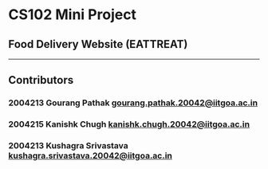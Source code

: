 # CS102 Mini Project 
## Food Delivery Website (EATTREAT)

---
## Contributors
### 2004213 Gourang Pathak [gourang.pathak.20042@iitgoa.ac.in](gourang.pathak.20042@iitgoa.ac.in)
### 2004215 Kanishk Chugh [kanishk.chugh.20042@iitgoa.ac.in](kanishk.chugh.20042@iitgoa.ac.in)
### 2004213 Kushagra Srivastava [kushagra.srivastava.20042@iitgoa.ac.in](kushagra.srivastava.20042@iitgoa.ac.in)